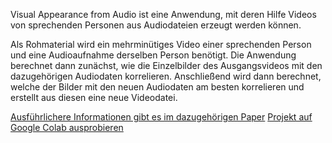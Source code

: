 Visual Appearance from Audio ist eine Anwendung, mit deren Hilfe Videos von sprechenden Personen aus Audiodateien erzeugt werden können.

Als Rohmaterial wird ein mehrminütiges Video einer sprechenden Person und eine Audioaufnahme derselben Person benötigt. 
Die Anwendung berechnet dann zunächst, wie die Einzelbilder des Ausgangsvideos mit den dazugehörigen Audiodaten korrelieren.
Anschließend wird dann berechnet, welche der Bilder mit den neuen Audiodaten am besten korrelieren und erstellt aus diesen eine neue Videodatei.

[Ausführlichere Informationen gibt es im dazugehörigen Paper](https://github.com/AndreasHennings/Visual-Appearance-from-Audio/blob/main/VAFA.ipynb)
[Projekt auf Google Colab ausprobieren](https://colab.research.google.com/github/AndreasHennings/Visual-Appearance-from-Audio/blob/main/VAFA.ipynb)


